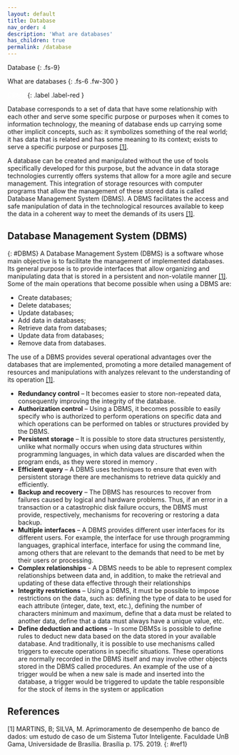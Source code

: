 ```yaml
---
layout: default
title: Database 
nav_order: 4
description: 'What are databases'
has_children: true
permalink: /database 
---
```


Database
{: .fs-9}

What are databases
{: .fs-6 .fw-300  }

<a style="color:white" href="#DBMS">DBMS</a>
{: .label .label-red } 

Database corresponds to a set of data that have some relationship with each other and serve some specific purpose or purposes when it comes to information technology, the meaning of database ends up carrying some other implicit concepts, such as: it symbolizes something of the real world; it has data that is related and has some meaning to its context; exists to serve a specific purpose or purposes [[1]](#ref1).

A database can be created and manipulated without the use of tools specifically developed for this purpose, but the advance in data storage technologies currently offers systems that allow for a more agile and secure management. This integration of storage resources with computer programs that allow the management of these stored data is called Database Management System (DBMS). A DBMS facilitates the access and safe manipulation of data in the technological resources available to keep the data in a coherent way to meet the demands of its users [[1]](#ref1).

## Database Management System (DBMS)
{: #DBMS}
A Database Management System (DBMS) is a software whose main objective is to facilitate the management of implemented databases. Its general purpose is to provide interfaces that allow organizing and manipulating data that is stored in a persistent and non-volatile manner [[1]](#ref1). Some of the main operations that become possible when using a DBMS are:
- Create databases;
- Delete databases;
- Update databases;
- Add data in databases;
- Retrieve data from databases;
- Update data from databases;
- Remove data from databases.

The use of a DBMS provides several operational advantages over the databases that are implemented, promoting a more detailed management of resources and manipulations with analyzes relevant to the understanding of its operation [[1]](#ref1).
- **Redundancy control** – It becomes easier to store non-repeated data, consequently improving the integrity of the database.
- **Authorization control** – Using a DBMS, it becomes possible to easily specify who is authorized to perform operations on specific data and which operations can be performed on tables or structures provided by the DBMS.
- **Persistent storage** – It is possible to store data structures persistently, unlike what normally occurs when using data structures within programming languages, in which data values ​​are discarded when the program ends, as they were stored in memory .
- **Efficient query** – A DBMS uses techniques to ensure that even with persistent storage there are mechanisms to retrieve data quickly and efficiently.
- **Backup and recovery** – The DBMS has resources to recover from failures caused by logical and hardware problems. Thus, if an error in a transaction or a catastrophic disk failure occurs, the DBMS must provide, respectively, mechanisms for recovering or restoring a data backup.
- **Multiple interfaces** – A DBMS provides different user interfaces for its different users. For example, the interface for use through programming languages, graphical interface, interface for using the command line, among others that are relevant to the demands that need to be met by their users or processing.
- **Complex relationships** - A DBMS needs to be able to represent complex relationships between data and, in addition, to make the retrieval and updating of these data effective through their relationships
- **Integrity restrictions** – Using a DBMS, it must be possible to impose restrictions on the data, such as: defining the type of data to be used for each attribute (integer, date, text, etc.), defining the number of characters minimum and maximum, define that a data must be related to another data, define that a data must always have a unique value, etc.
- **Define deduction and actions** – In some DBMSs is possible to define rules to deduct new data based on the data stored in your available database. And traditionally, it is possible to use mechanisms called triggers to execute operations in specific situations. These operations are normally recorded in the DBMS itself and may involve other objects stored in the DBMS called procedures. An example of the use of a trigger would be when a new sale is made and inserted into the database, a trigger would be triggered to update the table responsible for the stock of items in the system or application


## References

[1]  MARTINS, B; SILVA, M. Aprimoramento de desempenho de banco de dados: um estudo de caso de um Sistema Tutor Inteligente. Faculdade UnB Gama, Universidade de Brasília. Brasília p. 175. 2019.
{: #ref1}